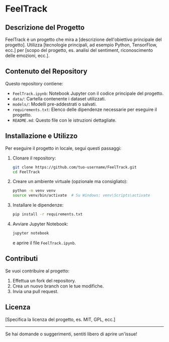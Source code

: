# FeelTrack

## Descrizione del Progetto
FeelTrack è un progetto che mira a [descrizione dell'obiettivo principale del progetto]. Utilizza [tecnologie principali, ad esempio Python, TensorFlow, ecc.] per [scopo del progetto, es. analisi del sentiment, riconoscimento delle emozioni, ecc.].

## Contenuto del Repository
Questo repository contiene:
- `FeelTrack.ipynb`: Notebook Jupyter con il codice principale del progetto.
- `data/`: Cartella contenente i dataset utilizzati.
- `models/`: Modelli pre-addestrati o salvati.
- `requirements.txt`: Elenco delle dipendenze necessarie per eseguire il progetto.
- `README.md`: Questo file con le istruzioni dettagliate.

## Installazione e Utilizzo
Per eseguire il progetto in locale, segui questi passaggi:

1. Clonare il repository:
   ```bash
   git clone https://github.com/tuo-username/FeelTrack.git
   cd FeelTrack
   ```
2. Creare un ambiente virtuale (opzionale ma consigliato):
   ```bash
   python -m venv venv
   source venv/bin/activate  # Su Windows: venv\Scripts\activate
   ```
3. Installare le dipendenze:
   ```bash
   pip install -r requirements.txt
   ```
4. Avviare Jupyter Notebook:
   ```bash
   jupyter notebook
   ```
   e aprire il file `FeelTrack.ipynb`.

## Contributi
Se vuoi contribuire al progetto:
1. Effettua un fork del repository.
2. Crea un nuovo branch con le tue modifiche.
3. Invia una pull request.

## Licenza
[Specifica la licenza del progetto, es. MIT, GPL, ecc.]

---

Se hai domande o suggerimenti, sentiti libero di aprire un'issue!

